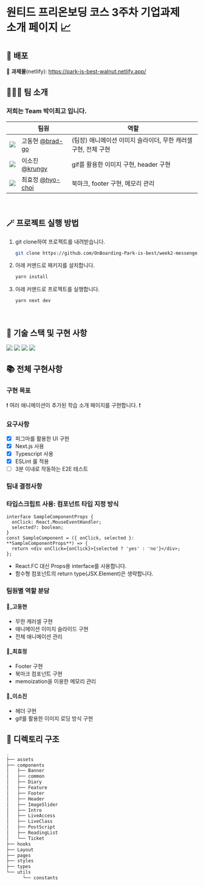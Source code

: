 <h1>원티드 프리온보딩 코스 3주차 기업과제<br />
소개 페이지 📈</h1>

## 🚀 배포

🔗 **과제물**(netlify): https://park-is-best-walnut.netlify.app/ <br>

## 🧑‍🤝‍🧑 팀 소개

### 저희는 Team **박이최고** 입니다.

|  | 팀원 | 역할 |
| --- | --- | --- |
| ![](https://avatars.githubusercontent.com/u/68905615?s=25) | 고동현 [@brad-go](https://github.com/brad-go) | (팀장) 애니메이션 이미지 슬라이더, 무한 캐러셀 구현, 전체 구현 |
| ![](https://avatars.githubusercontent.com/u/71081893?s=25) | 이소진 [@krungy](https://github.com/krungy) | gif를 활용한 이미지 구현, header 구현 |
| ![](https://avatars.githubusercontent.com/u/57004991?s=25) | 최효정 [@hyo-choi](https://github.com/hyo-choi) | 북마크, footer 구현, 메모리 관리 |

<br>

## 🪄 프로젝트 실행 방법

1. git clone하여 프로젝트를 내려받습니다.
   ```bash
   git clone https://github.com/OnBoarding-Park-is-best/week2-messenger.git
   ```
2. 아래 커맨드로 패키지를 설치합니다.
   ```bash
   yarn install
   ```
3. 아래 커맨드로 프로젝트를 실행합니다.
   ```bash
   yarn next dev
   ```

<br>

## 🧰 기술 스택 및 구현 사항

![](https://img.shields.io/badge/TypeScript-3178C6?style=for-the-badge&logo=TypeScript&logoColor=white) ![](https://img.shields.io/badge/React-20232A?style=for-the-badge&logo=react&logoColor=61DAFB) ![](https://img.shields.io/badge/Next.js-000000?style=for-the-badge&logo=Next.js&logoColor=white) ![](https://img.shields.io/badge/styled--components-DB7093?style=for-the-badge&logo=styled-components&logoColor=white)

## 📚 전체 구현사항

### 구현 목표

:exclamation: 여러 애니메이션이 추가된 학습 소개 페이지를 구현합니다. :exclamation:

### 요구사항

- [x] 피그마를 활용한 UI 구현
- [x] Next.js 사용
- [x] Typescript 사용
- [x] ESLint 룰 적용
- [ ] 3분 이내로 작동하는 E2E 테스트

### 팀내 결정사항

### 타입스크립트 사용: 컴포넌트 타입 지정 방식

```tsx
interface SampleComponentProps {
  onClick: React.MouseEventHandler;
  selected?: boolean;
}
const SampleComponent = ({ onClick, selected }: **SampleComponentProps**) => {
  return <div onClick={onClick}>{selected ? 'yes' : 'no'}</div>;
};
```

- React.FC 대신 Props용 interface를 사용합니다.
- 함수형 컴포넌트의 return type(JSX.Element)은 생략합니다.

### 팀원별 역할 분담

#### :bread:\_고동현

- 무한 캐러셀 구현
- 애니메이션 이미지 슬라이드 구현
- 전체 애니메이션 관리

#### :cherry_blossom:\_최효정

- Footer 구현
- 북마크 컴포넌트 구현
- memoization을 이용한 메모리 관리

#### :poop:\_이소진

- 헤더 구현
- gif를 활용한 이미지 로딩 방식 구현

## 📂 디렉토리 구조

```bash
.
├── assets
├── components
│   ├── Banner
│   ├── common
│   ├── Diary
│   ├── Feature
│   ├── Footer
│   ├── Header
│   ├── ImageSlider
│   ├── Intro
│   ├── LiveAccess
│   ├── LiveClass
│   ├── PostScript
│   ├── ReadingList
│   └── Ticket
├── hooks
├── Layout
├── pages
├── styles
├── types
└── utils
      └── constants
```
